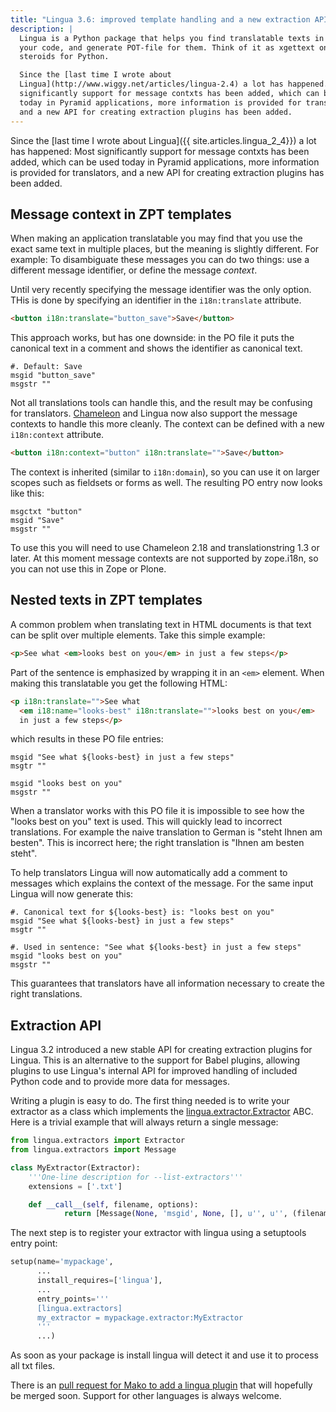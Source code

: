 ```yaml
---
title: "Lingua 3.6: improved template handling and a new extraction API"
description: |
  Lingua is a Python package that helps you find translatable texts in
  your code, and generate POT-file for them. Think of it as xgettext on
  steroids for Python.

  Since the [last time I wrote about
  Lingua](http://www.wiggy.net/articles/lingua-2.4) a lot has happened. Most
  significantly support for message contxts has been added, which can be used
  today in Pyramid applications, more information is provided for translators,
  and a new API for creating extraction plugins has been added.
---
```

Since the [last time I wrote about Lingua]({{ site.articles.lingua_2_4}}) a
lot has happened: Most significantly support for message contxts has been
added, which can be used today in Pyramid applications, more information is
provided for translators, and a new API for creating extraction plugins has
been added.

Message context in ZPT templates
--------------------------------

When making an application translatable you may find that you use the exact
same text in multiple places, but the meaning is slightly different. For
example: To disambiguate these messages you can do two things: use a different
message identifier, or define the message *context*.

Until very recently specifying the message identifier was the only option. THis
is done by specifying an identifier in the ``i18n:translate`` attribute.

```html
<button i18n:translate="button_save">Save</button>
```

This approach works, but has one downside: in the PO file it puts the canonical
text in a comment and shows the identifier as canonical text.

```
#. Default: Save
msgid "button_save"
msgstr ""
```

Not all translations tools can handle this, and the result may be confusing for
translators. [Chameleon](http://pagetemplates.org/) and Lingua now also support
the message contexts to handle this more cleanly. The context can be defined
with a new ``i18n:context`` attribute.

```html
<button i18n:context="button" i18n:translate="">Save</button>
```

The context is inherited (similar to ``i18n:domain``), so you can use it on
larger scopes such as fieldsets or forms as well. The resulting PO entry now
looks like this:

```
msgctxt "button"
msgid "Save"
msgstr ""
```

To use this you will need to use Chameleon 2.18 and translationstring 1.3 or
later. At this moment message contexts are not supported by zope.i18n, so you
can not use this in Zope or Plone.


Nested texts in ZPT templates
-----------------------------

A common problem when translating text in HTML documents is that text can
be split over multiple elements. Take this simple example:

```html
<p>See what <em>looks best on you</em> in just a few steps</p>
```

Part of the sentence is emphasized by wrapping it in an `<em>` element.  When
making this translatable you get the following HTML:

```html
<p i18n:translate="">See what
  <em i18:name="looks-best" i18n:translate="">looks best on you</em>
  in just a few steps</p>
```

which results in these PO file entries:

```
msgid "See what ${looks-best} in just a few steps"
msgtr ""

msgid "looks best on you"
msgstr ""
```

When a translator works with this PO file it is impossible to see how the
"looks best on you" text is used. This will quickly lead to incorrect
translations. For example the naive translation to German is "steht Ihnen am
besten". This is incorrect here; the right translation is "Ihnen am besten
steht".

To help translators Lingua will now automatically add a comment to messages
which explains the context of the message. For the same input Lingua will
now generate this:

```
#. Canonical text for ${looks-best} is: "looks best on you"
msgid "See what ${looks-best} in just a few steps"
msgtr ""

#. Used in sentence: "See what ${looks-best} in just a few steps"
msgid "looks best on you"
msgstr ""
```

This guarantees that translators have all information necessary to create
the right translations.


Extraction API
--------------

Lingua 3.2 introduced a new stable API for creating extraction plugins for
Lingua. This is an alternative to the support for Babel plugins, allowing
plugins to use Lingua's internal API for improved handling of included
Python code and to provide more data for messages.

Writing a plugin is easy to do. The first thing needed is to
write your extractor as a class which implements the
[lingua.extractor.Extractor](https://github.com/wichert/lingua/blob/3.6.1/src/lingua/extractors/__init__.py#L120)
ABC. Here is a trivial example that will always return a single message:

```python
from lingua.extractors import Extractor
from lingua.extractors import Message

class MyExtractor(Extractor):
    '''One-line description for --list-extractors'''
    extensions = ['.txt']

    def __call__(self, filename, options):
            return [Message(None, 'msgid', None, [], u'', u'', (filename, 1))]
```

The next step is to register your extractor with lingua using a setuptools
entry point:

```python
setup(name='mypackage',
      ...
      install_requires=['lingua'],
      ...
      entry_points='''
      [lingua.extractors]
      my_extractor = mypackage.extractor:MyExtractor
      '''
      ...)
```

As soon as your package is install lingua will detect it and use it to process
all txt files.

There is an [pull request for Mako to add a lingua
plugin](https://bitbucket.org/zzzeek/mako/pull-request/9/add-lingua-plugin)
that will hopefully be merged soon. Support for other languages is always
welcome.
